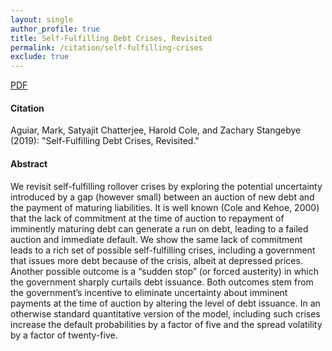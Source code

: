 ```yaml
---
layout: single 
author_profile: true 
title: Self-Fulfilling Debt Crises, Revisited 
permalink: /citation/self-fulfilling-crises
exclude: true
---
```


[PDF](https://markaguiar.github.io/files/self_fulfilling.pdf)
#### Citation

Aguiar, Mark, Satyajit Chatterjee,  Harold Cole, and Zachary Stangebye  (2019): "Self-Fulfilling Debt Crises, Revisited."

#### Abstract

We revisit self-fulfilling rollover crises by exploring the potential uncertainty introduced by a gap (however small) between an auction of new debt and the payment of maturing liabilities. It is well known (Cole and Kehoe, 2000) that the lack of commitment at the time of auction to repayment of imminently maturing debt can generate a run on debt, leading to a failed auction and immediate default. We show the same lack of commitment leads to a rich set of possible self-fulfilling crises, including a government that issues more debt because of the crisis, albeit at depressed prices. Another possible outcome is a “sudden stop” (or forced austerity) in which the government sharply curtails debt issuance. Both outcomes stem from the government’s incentive to eliminate uncertainty about imminent payments at the time of auction by altering the level of debt issuance. In an otherwise standard quantitative version of the model, including such crises increase the default probabilities by a factor of five and the spread volatility by a factor of twenty-five.